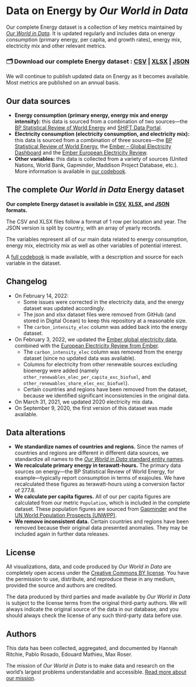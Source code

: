 # Data on Energy by *Our World in Data*

Our complete Energy dataset is a collection of key metrics maintained by [*Our World in Data*](https://ourworldindata.org/energy). It is updated regularly and includes data on energy consumption (primary energy, per capita, and growth rates), energy mix, electricity mix and other relevant metrics.

### 🗂️ Download our complete Energy dataset : [CSV](https://nyc3.digitaloceanspaces.com/owid-public/data/energy/owid-energy-data.csv) | [XLSX](https://nyc3.digitaloceanspaces.com/owid-public/data/energy/owid-energy-data.xlsx) | [JSON](https://nyc3.digitaloceanspaces.com/owid-public/data/energy/owid-energy-data.json)

We will continue to publish updated data on Energy as it becomes available. Most metrics are published on an annual basis.

## Our data sources

- **Energy consumption (primary energy, energy mix and energy intensity):** this data is sourced from a combination of two sources—the [BP Statistical Review of World Energy](https://www.bp.com/en/global/corporate/energy-economics/statistical-review-of-world-energy.html) and [SHIFT Data Portal](https://www.theshiftdataportal.org/energy).
- **Electricity consumption (electricity consumption, and electricity mix):** this data is sourced from a combination of three sources—the [BP Statistical Review of World Energy](https://www.bp.com/en/global/corporate/energy-economics/statistical-review-of-world-energy.html), the [Ember – Global Electricity Dashboard](https://ember.shinyapps.io/GlobalElectricityDashboard/) and the [Ember European Electricity Review](https://ember-climate.org/project/european-electricity-review-2022/).
- **Other variables:** this data is collected from a variety of sources (United Nations, World Bank, Gapminder, Maddison Project Database, etc.). More information is available in [our codebook](https://github.com/owid/energy-data/blob/master/owid-energy-codebook.csv).

## The complete *Our World in Data* Energy dataset

**Our complete Energy dataset is available in [CSV](https://nyc3.digitaloceanspaces.com/owid-public/data/energy/owid-energy-data.csv), [XLSX](https://nyc3.digitaloceanspaces.com/owid-public/data/energy/owid-energy-data.xlsx), and [JSON](https://nyc3.digitaloceanspaces.com/owid-public/data/energy/owid-energy-data.json) formats.**

The CSV and XLSX files follow a format of 1 row per location and year. The JSON version is split by country, with an array of yearly records.

The variables represent all of our main data related to energy consumption, energy mix, electricity mix as well as other variables of potential interest.

A [full codebook](https://github.com/owid/energy-data/blob/master/owid-energy-codebook.csv) is made available, with a description and source for each variable in the dataset.

## Changelog

- On February 14, 2022:
  - Some issues were corrected in the electricity data, and the energy dataset was updated accordingly.
  - The json and xlsx dataset files were removed from GitHub (and stored in Digital Ocean) to keep this repository at a reasonable size.
  - The `carbon_intensity_elec` column was added back into the energy dataset.
- On February 3, 2022, we updated the [Ember global electricity data](https://ember-climate.org/data/global-electricity/), combined with the [European Electricity Review from Ember](https://ember-climate.org/project/european-electricity-review-2022/).
  - The `carbon_intensity_elec` column was removed from the energy dataset (since no updated data was available).
  - Columns for electricity from other renewable sources excluding bioenergy were added (namely `other_renewables_elec_per_capita_exc_biofuel`, and `other_renewables_share_elec_exc_biofuel`).
  - Certain countries and regions have been removed from the dataset, because we identified significant inconsistencies in the original data.
- On March 31, 2021, we updated 2020 electricity mix data.
- On September 9, 2020, the first version of this dataset was made available.

## Data alterations

- **We standardize names of countries and regions.** Since the names of countries and regions are different in different data sources, we standardize all names to the [*Our World in Data* standard entity names](https://github.com/owid/energy-data/tree/master/scripts/input/shared).
- **We recalculate primary energy in terawatt-hours.** The primary data sources on energy—the BP Statistical Review of World Energy, for example—typically report consumption in terms of exajoules. We have recalculated these figures as terawatt-hours using a conversion factor of 277.8.
- **We calculate per capita figures.** All of our per capita figures are calculated from our metric `Population`, which is included in the complete dataset. These population figures are sourced from [Gapminder](http://gapminder.org) and the [UN World Population Prospects (UNWPP)](https://population.un.org/wpp/).
- **We remove inconsistent data.** Certain countries and regions have been removed because their original data presented anomalies. They may be included again in further data releases.

## License

All visualizations, data, and code produced by _Our World in Data_ are completely open access under the [Creative Commons BY license](https://creativecommons.org/licenses/by/4.0/). You have the permission to use, distribute, and reproduce these in any medium, provided the source and authors are credited.

The data produced by third parties and made available by _Our World in Data_ is subject to the license terms from the original third-party authors. We will always indicate the original source of the data in our database, and you should always check the license of any such third-party data before use.

## Authors

This data has been collected, aggregated, and documented by Hannah Ritchie, Pablo Rosado, Edouard Mathieu, Max Roser.

The mission of *Our World in Data* is to make data and research on the world’s largest problems understandable and accessible. [Read more about our mission](https://ourworldindata.org/about).
